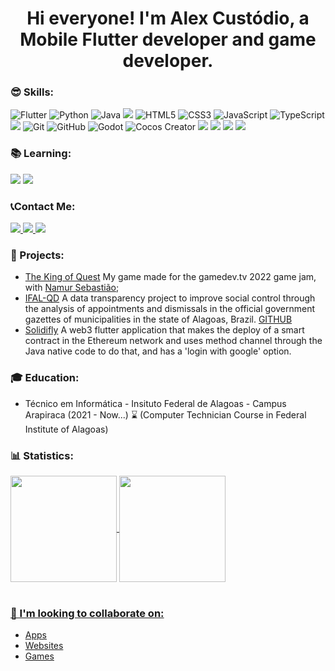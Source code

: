 <h1 align="center">
Hi everyone! I'm Alex Custódio, a Mobile Flutter developer and game developer.
</h1>
<h3>😎 Skills:</h3>
  
<div>

![Flutter](https://img.shields.io/badge/Flutter-20232A?style=for-the-badge&logo=FLUTTER&logoColor=61DAFB)
![Python](https://img.shields.io/badge/python-%230095D5.svg?&style=for-the-badge&logo=python&logoColor=white)
![Java](https://img.shields.io/badge/Java-F74141?style=for-the-badge&logo=Java)
![](https://img.shields.io/badge/React-191920?style=for-the-badge&logoColor=61DBFB&logo=React)
![HTML5](https://img.shields.io/badge/html5%20-%23E34F26.svg?&style=for-the-badge&logo=html5&logoColor=white)
![CSS3](https://img.shields.io/badge/css3%20-%231572B6.svg?&style=for-the-badge&logo=css3&logoColor=white)
![JavaScript](https://img.shields.io/badge/JavaScript-F7DF1E?style=for-the-badge&logo=javascript&logoColor=black)
![TypeScript](https://img.shields.io/badge/TypeScript-007ACC?style=for-the-badge&logo=typescript&logoColor=white)
![](https://img.shields.io/badge/Docker-228fe1?&style=for-the-badge&logo=docker&logoColor=ffffff)
![Git](https://img.shields.io/badge/git%20-%23F05033.svg?&style=for-the-badge&logo=git&logoColor=white&Color=c95410)
![GitHub](https://img.shields.io/badge/github%20-%23121011.svg?&style=for-the-badge&logo=github&logoColor=white&color=283238)
![Godot](https://img.shields.io/badge/Godot-20232A?style=for-the-badge&logo=godot-engine&logoColor=61DAFB)
![Cocos Creator](https://img.shields.io/badge/Cocos_Creator-92928f?style=for-the-badge&logo=Cocos)
![](https://img.shields.io/badge/MySQL-1D4A65?style=for-the-badge&logoColor=white&logo=MySQL)
![](https://img.shields.io/badge/C%23-239120?logoWidth=30&style=for-the-badge)
![](https://img.shields.io/badge/Quarkus-4490e4?&style=for-the-badge&logo=quarkus&logoColor=f15953)
![](https://img.shields.io/badge/Unity-4490e5?&style=for-the-badge&logo=unity&logoColor=white)

<h3>📚 Learning:</h3>  
  

![](https://img.shields.io/badge/Firebase-039BE5?style=for-the-badge&logoColor=FFCC31&logo=Firebase)
![](https://img.shields.io/badge/Kotlin-191920?style=for-the-badge&logoColor=9400D31&logo=Kotlin)
</div>

### 📞Contact Me:
</p>
<a href="mailto:alex.cstd.contato@gmail.com" alt="Gmail">
  <img src="https://img.shields.io/badge/alex.cstd.contato@gmail.com-F74141?style=for-the-badge&logoColor=white&logo=gmail&link=mailto:alex.cstd.contato@gmail.com"/>
</a>
<a href="https://www.linkedin.com/in/alex-cust%C3%B3dio-74a24b249/">
  <img src="https://img.shields.io/badge/Alex%20Custódio-0e76a8?style=for-the-badge&logo=Linkedin&link=https://www.linkedin.com/in/alex-cust%C3%B3dio-74a24b249/"/>
</a>
<a href="https://www.instagram.com/_alexcustodio/">
  <img src="https://img.shields.io/badge/@_alexcustodio-ebebeb?style=for-the-badge&logo=Instagram&link=https://www.instagram.com/_alexcustodio/"/>
</a>
<br>

### 🚀 Projects:
- [The King of Quest](https://anemonaaass.itch.io/the-king-of-quest) My game made for the gamedev.tv 2022 game jam, with [Namur Sebastião](https://github.com/NRTarnished);
- [IFAL-QD](https://danielfireman.github.io/ifal-qd/) A data transparency project to improve social control through the analysis of appointments and dismissals in the official government gazettes of municipalities in the state of Alagoas, Brazil. [GITHUB](https://github.com/danielfireman/ifal-qd)
- [Solidifly](https://github.com/alex-custodio/Solidifly) A web3 flutter application that makes the deploy of a smart contract in the Ethereum network and uses method channel through the Java native code to do that, and has a 'login with google' option.

### 🎓 Education:
- Técnico em Informática - Insituto Federal de Alagoas - Campus Arapiraca (2021 - Now...) ⌛ (Computer Technician Course in Federal Institute of Alagoas)

<h3>📊 Statistics:</h3>
 <div>
  <a href="https://github.com/alex-custodio">
  <img align = "center" height="170em" src="https://github-readme-stats.vercel.app/api?username=alex-custodio&show_icons=true&theme=github_dark&include_all_commits=true&count_private=true"/>
  <img align = "center" height="170em" src="https://github-readme-stats.vercel.app/api/top-langs/?username=alex-custodio&layout=compact&langs_count=7&hide=html,css,swift&theme=github_dark"/></br></br>

### 👯 I'm looking to collaborate on: 
- Apps
- Websites
- Games

